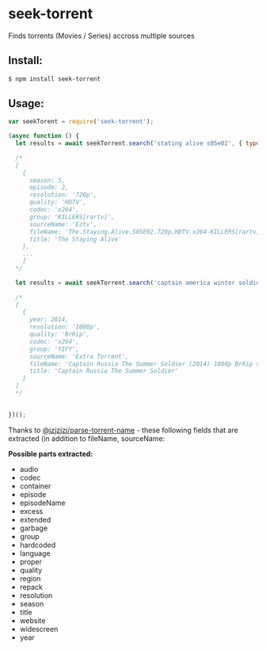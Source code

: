# seek-torrent 

Finds torrents (Movies / Series) accross multiple sources


## Install:
```bash
$ npm install seek-torrent
```

## Usage:
```javascript
var seekTorent = require('seek-torrent');

(async function () {
  let results = await seekTorrent.search('stating alive s05e02', { type: 'series' });
  
  /*
  [
    { 
      season: 5,
      episode: 2,
      resolution: '720p',
      quality: 'HDTV',
      codec: 'x264',
      group: 'KILLERS[rartv]',
      sourceName: 'Eztv',
      fileName: 'The.Staying.Alive.S05E02.720p.HDTV.x264-KILLERS[rartv]',
      title: 'The Staying Alive' 
    },
    ...
    ]
  */

  let results = await seekTorrent.search('captain america winter soldier', { type: 'series' });
  
  /*
  [
    { 
      year: 2014,
      resolution: '1080p',
      quality: 'BrRip',
      codec: 'x264',
      group: 'YIFY',
      sourceName: 'Extra Torrent',
      fileName: 'Captain Russia The Summer Soldier (2014) 1080p BrRip x264 - YIFY',
      title: 'Captain Russia The Summer Soldier' 
    }
  ]
  */
  

})();

```

Thanks to [@jzjzjzj/parse-torrent-name](https://github.com/jzjzjzj/parse-torrent-name) - these following fields that are extracted (in addition to fileName, sourceName:

**Possible parts extracted:**

- audio
- codec
- container
- episode
- episodeName
- excess
- extended
- garbage
- group
- hardcoded
- language
- proper
- quality
- region
- repack
- resolution
- season
- title
- website
- widescreen
- year
